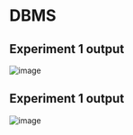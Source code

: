 # DBMS
## Experiment 1 output
![image](https://user-images.githubusercontent.com/112066824/193745910-42df88b5-14aa-495c-828e-874e465bbf44.png)
## Experiment 1 output
![image](https://user-images.githubusercontent.com/112066824/193746177-ba49dac5-6330-4892-830c-29986a2c7d17.png)
